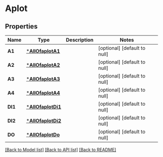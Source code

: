 # ApIot

## Properties
Name | Type | Description | Notes
------------ | ------------- | ------------- | -------------
**A1** | [***AllOfapIotA1**](AllOfapIotA1.md) |  | [optional] [default to null]
**A2** | [***AllOfapIotA2**](AllOfapIotA2.md) |  | [optional] [default to null]
**A3** | [***AllOfapIotA3**](AllOfapIotA3.md) |  | [optional] [default to null]
**A4** | [***AllOfapIotA4**](AllOfapIotA4.md) |  | [optional] [default to null]
**DI1** | [***AllOfapIotDi1**](AllOfapIotDi1.md) |  | [optional] [default to null]
**DI2** | [***AllOfapIotDi2**](AllOfapIotDi2.md) |  | [optional] [default to null]
**DO** | [***AllOfapIotDo**](AllOfapIotDo.md) |  | [optional] [default to null]

[[Back to Model list]](../README.md#documentation-for-models) [[Back to API list]](../README.md#documentation-for-api-endpoints) [[Back to README]](../README.md)

